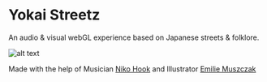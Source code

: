 # Yokai Streetz
An audio & visual webGL experience based on Japanese streets & folklore.

![alt text](https://github.com/wagybwoi/Yokai-Streetz/blob/master/yokai.gif "YOKAI STREETZ")

Made with the help of Musician [Niko Hook](http://hooksonic.com/) and Illustrator [Emilie Muszczak](https://www.instagram.com/emim.k/?hl=en)
